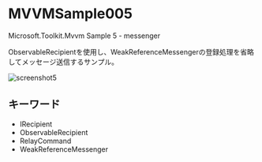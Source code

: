 # MVVMSample005
Microsoft.Toolkit.Mvvm Sample 5 - messenger

ObservableRecipientを使用し、WeakReferenceMessengerの登録処理を省略してメッセージ送信するサンプル。

![screenshot5](https://user-images.githubusercontent.com/81235941/115363179-343ad200-a1fd-11eb-9078-35e3d980bd30.png)

## キーワード

* IRecipient
* ObservableRecipient
* RelayCommand
* WeakReferenceMessenger
